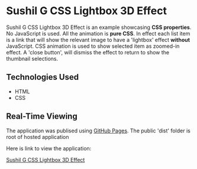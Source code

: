 # Sushil G CSS Lightbox 3D Effect

Sushil G CSS Lightbox 3D Effect is an example showcasing **CSS properties**. No JavaScript is used. All the animation is **pure CSS**.  In effect each list item is a link that will show the relevant image to have a 'lightbox' effect **without** JavaScript.  CSS animation is used to show selected item as zoomed-in effect.  A 'close button', will dismiss the effect to return to show the thumbnail selections.    

## Technologies Used

- HTML
- CSS

## Real-Time Viewing

The application was publised using [GitHub Pages](https://pages.github.com/). The public 'dist' folder is root of hosted application

Here is link to view the application:

[Sushil G CSS Lightbox 3D Effect](https://susgupta.github.io/css_lightbox_3d_effect/)